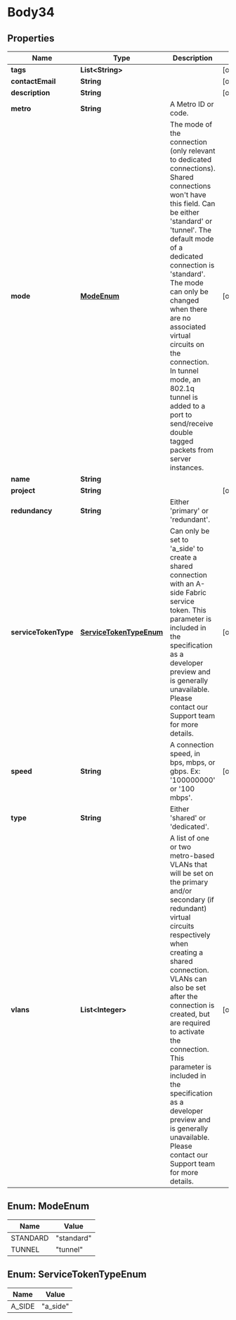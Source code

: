 
# Body34

## Properties
Name | Type | Description | Notes
------------ | ------------- | ------------- | -------------
**tags** | **List&lt;String&gt;** |  |  [optional]
**contactEmail** | **String** |  |  [optional]
**description** | **String** |  |  [optional]
**metro** | **String** | A Metro ID or code. | 
**mode** | [**ModeEnum**](#ModeEnum) | The mode of the connection (only relevant to dedicated connections). Shared connections won&#39;t have this field. Can be either &#39;standard&#39; or &#39;tunnel&#39;.   The default mode of a dedicated connection is &#39;standard&#39;. The mode can only be changed when there are no associated virtual circuits on the connection.   In tunnel mode, an 802.1q tunnel is added to a port to send/receive double tagged packets from server instances. |  [optional]
**name** | **String** |  | 
**project** | **String** |  |  [optional]
**redundancy** | **String** | Either &#39;primary&#39; or &#39;redundant&#39;. | 
**serviceTokenType** | [**ServiceTokenTypeEnum**](#ServiceTokenTypeEnum) | Can only be set to &#39;a_side&#39; to create a shared connection with an A-side Fabric service token. This parameter is included in the specification as a developer preview and is generally unavailable. Please contact our Support team for more details. |  [optional]
**speed** | **String** | A connection speed, in bps, mbps, or gbps. Ex: &#39;100000000&#39; or &#39;100 mbps&#39;. |  [optional]
**type** | **String** | Either &#39;shared&#39; or &#39;dedicated&#39;. | 
**vlans** | **List&lt;Integer&gt;** | A list of one or two metro-based VLANs that will be set on the primary and/or secondary (if redundant) virtual circuits respectively when creating a shared connection. VLANs can also be set after the connection is created, but are required to activate the connection. This parameter is included in the specification as a developer preview and is generally unavailable. Please contact our Support team for more details. |  [optional]


<a name="ModeEnum"></a>
## Enum: ModeEnum
Name | Value
---- | -----
STANDARD | &quot;standard&quot;
TUNNEL | &quot;tunnel&quot;


<a name="ServiceTokenTypeEnum"></a>
## Enum: ServiceTokenTypeEnum
Name | Value
---- | -----
A_SIDE | &quot;a_side&quot;



